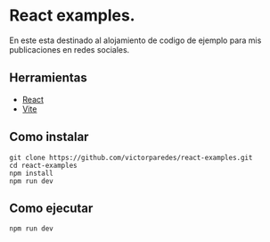 # React examples.

En este esta destinado al alojamiento de codigo de ejemplo para mis publicaciones en redes sociales.

## Herramientas
- [React](https://react.dev/)
- [Vite](https://vitejs.dev/) 

## Como instalar
```console
git clone https://github.com/victorparedes/react-examples.git
cd react-examples
npm install
npm run dev
```
## Como ejecutar
```console
npm run dev
```